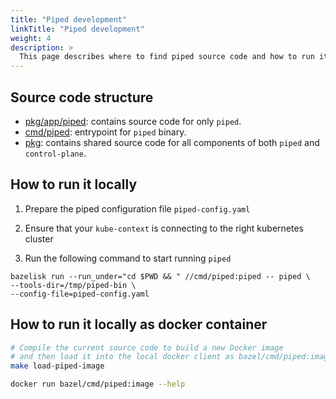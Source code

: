 ```yaml
---
title: "Piped development"
linkTitle: "Piped development"
weight: 4
description: >
  This page describes where to find piped source code and how to run it locally for debugging.
---
```


## Source code structure

- [pkg/app/piped](https://github.com/pipe-cd/pipe/tree/master/pkg/app/piped): contains source code for only `piped`.
- [cmd/piped](https://github.com/pipe-cd/pipe/tree/master/cmd/piped): entrypoint for `piped` binary.
- [pkg](https://github.com/pipe-cd/pipe/tree/master/pkg): contains shared source code for all components of both `piped` and `control-plane`.

## How to run it locally

1. Prepare the piped configuration file `piped-config.yaml`

2. Ensure that your `kube-context` is connecting to the right kubernetes cluster

2. Run the following command to start running `piped`

``` console
bazelisk run --run_under="cd $PWD && " //cmd/piped:piped -- piped \
--tools-dir=/tmp/piped-bin \
--config-file=piped-config.yaml
```

## How to run it locally as docker container

``` bash
# Compile the current source code to build a new Docker image
# and then load it into the local docker client as bazel/cmd/piped:image.
make load-piped-image

docker run bazel/cmd/piped:image --help
```
